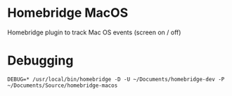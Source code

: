 # Homebridge MacOS
Homebridge plugin to track Mac OS events (screen on / off)

# Debugging
```
DEBUG=* /usr/local/bin/homebridge -D -U ~/Documents/homebridge-dev -P ~/Documents/Source/homebridge-macos
```